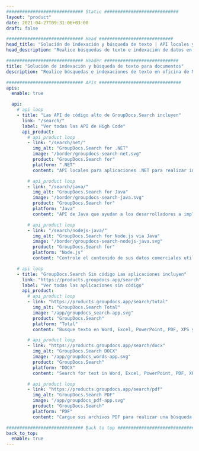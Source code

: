 ```yaml
---
############################# Static ############################
layout: "product"
date: 2021-04-27T09:31:06+03:00
draft: false

############################# Head ############################
head_title: "Solución de indexación y búsqueda de texto | API locales y aplicación gratuita"
head_description: "Realice búsquedas de texto e indexación de datos en MS Office, OpenDocument, PDF y otros formatos de archivo utilizando las API locales o utilice la aplicación de búsqueda de documentos en línea."

############################# Header ############################
title: "Solución de indexación y búsqueda de texto para documentos"
description: "Realice búsquedas e indexaciones de texto en oficina de Microsoft, OpenOffice, PDF y muchos otros formatos de archivos de documentos."

############################# APIs ###############################
apis:
  enable: true

  api:
    # api loop
    - title: "Las API de código alto de GroupDocs.Search incluyen"
      link: "/search/"
      label: "Ver todas las API de High Code"
      api_product:
        # api_product loop
        - link: "/search/net/"
          img_alt: "GroupDocs.Search for .NET"
          image: "/border/groupdocs-search-net.svg"
          product: "GroupDocs.Search for"
          platform: ".NET"
          content: "API locales para aplicaciones .NET para realizar indexación de datos y búsqueda de texto en sus documentos."

        # api_product loop
        - link: "/search/java/"
          img_alt: "GroupDocs.Search for Java"
          image: "/border/groupdocs-search-java.svg"
          product: "GroupDocs.Search for"
          platform: "Java"
          content: "API de Java que ayudan a los desarrolladores a implementar la búsqueda de texto y la indexación de datos para los documentos proporcionados en aplicaciones basadas en Java."

        # api_product loop
        - link: "/search/nodejs-java/"
          img_alt: "GroupDocs.Search for Node.js via Java"
          image: "/border/groupdocs-search-nodejs-java.svg"
          product: "GroupDocs.Search for"
          platform: "Node.js"
          content: "Controle el contenido de sus datos comerciales utilizando nuestras API de Node.js. Busque e indexe datos en documentos con formatos compatibles."

    # api loop
    - title: "GroupDocs.Search Sin código Las aplicaciones incluyen"
      link: "https://products.groupdocs.app/search"
      label: "Ver todas las aplicaciones sin código"
      api_product:
        # api_product loop
        - link: "https://products.groupdocs.app/search/total"
          img_alt: "GroupDocs.Search Total"
          image: "/app/groupdocs_search-app.svg"
          product: "GroupDocs.Search"
          platform: "Total"
          content: "Busque texto en Word, Excel, PowerPoint, PDF, XPS y muchos otros tipos de archivos."

        # api_product loop
        - link: "https://products.groupdocs.app/search/docx"
          img_alt: "GroupDocs.Search DOCX"
          image: "/app/groupdocs_words-app.svg"
          product: "GroupDocs.Search"
          platform: "DOCX"
          content: "Search for text in Word, Excel, PowerPoint, PDF, XPS &amp; many other types of files."

        # api_product loop
        - link: "https://products.groupdocs.app/search/pdf"
          img_alt: "GroupDocs.Search PDF"
          image: "/app/groupdocs_pdf-app.svg"
          product: "GroupDocs.Search"
          platform: "PDF"
          content: "Cargue sus archivos PDF para realizar una búsqueda de contenido directamente desde un navegador web."

############################# Back to top ###############################
back_to_top:
  enable: true
---
```

